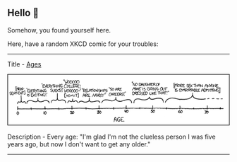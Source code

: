 ## Hello 👀

Somehow, you found yourself here.

Here, have a random XKCD comic for your troubles:

-----------------------------------

Title - [Ages](https://xkcd.com/907)

![Ages](./random_comic.png)

Description - Every age: "I'm glad I'm not the clueless person I was five years ago, but now I don't want to get any older."

-----------------------------------